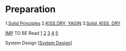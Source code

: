 # Preparation

1.[Solid Principles](https://medium.com/backticks-tildes/the-s-o-l-i-d-principles-in-pictures-b34ce2f1e898)
2.[KISS,DRY, YAGIN](https://medium.com/@hlfdev/kiss-dry-solid-yagni-a-simple-guide-to-some-principles-of-software-engineering-and-clean-code-05e60233c79f)
3.[Solid, KISS, DRY](https://scalastic.io/en/solid-dry-kiss/)


[IMP](https://www.linkedin.com/feed/update/urn:li:activity:7292533217515962370/)
TO BE Read 
[1](https://www.linkedin.com/feed/update/urn:li:activity:7226085764013449216/)
[2](https://www.linkedin.com/feed/update/urn:li:activity:7228241261382533120/?updateEntityUrn=urn%3Ali%3Afs_updateV2%3A%28urn%3Ali%3Aactivity%3A7228241261382533120%2CFEED_DETAIL%2CEMPTY%2CDEFAULT%2Cfalse%29)
[3](https://www.linkedin.com/feed/update/urn:li:activity:7236953669009620992/?updateEntityUrn=urn%3Ali%3Afs_updateV2%3A%28urn%3Ali%3Aactivity%3A7236953669009620992%2CFEED_DETAIL%2CEMPTY%2CDEFAULT%2Cfalse%29)
[4](https://www.linkedin.com/feed/update/urn:li:activity:7296747650039615491/)
[5](https://www.linkedin.com/feed/update/urn:li:activity:7294211939407212545/)


System Design [[System Design]([url](https://www.youtube.com/watch?v=FSR1s2b-l_I&list=PLTCrU9sGyburBw9wNOHebv9SjlE4Elv5a))]

